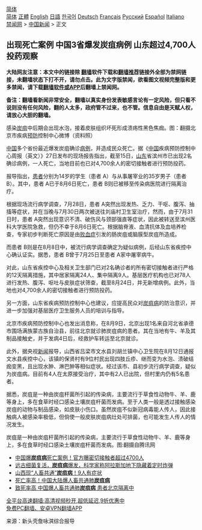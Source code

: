  <!-- 面包屑导航 --> <div class="breadcrumb"><!-- GTranslate: https://gtranslate.io/ -->  <div class="switcher notranslate">  <div class="selected">  <a href="#" onclick="return false;"> 简体</a>  </div>  <div class="option">  <a href="https://www.bannedbook.org" onclick="doGTranslate('zh-CN|zh-CN');jQuery('div.switcher div.selected a').html(jQuery(this).html());return false;" title="简体中文" class="nturl selected"> 简体</a>  <a href="https://www.bannedbook.org/zh-tw/" onclick="doGTranslate('zh-CN|zh-TW');jQuery('div.switcher div.selected a').html(jQuery(this).html());return false;" title="繁體中文" class="nturl"> 正體</a>  <a href="https://www.bannedbook.org/en/" onclick="doGTranslate('zh-CN|en');jQuery('div.switcher div.selected a').html(jQuery(this).html());return false;" title="English" class="nturl"> English</a>  <a href="https://www.bannedbook.org/ja/" onclick="doGTranslate('zh-CN|ja');jQuery('div.switcher div.selected a').html(jQuery(this).html());return false;" title="日本語" class="nturl"> 日語</a>  <a href="https://www.bannedbook.org/ko/" onclick="doGTranslate('zh-CN|ko');jQuery('div.switcher div.selected a').html(jQuery(this).html());return false;" title="한국어" class="nturl"> 한국어</a>  <a href="https://www.bannedbook.org/de/" onclick="doGTranslate('zh-CN|de');jQuery('div.switcher div.selected a').html(jQuery(this).html());return false;" title="Deutsch" class="nturl"> Deutsch</a>  <a href="https://www.bannedbook.org/fr/" onclick="doGTranslate('zh-CN|fr');jQuery('div.switcher div.selected a').html(jQuery(this).html());return false;" title="Français" class="nturl"> Français</a>  <a href="https://www.bannedbook.org/ru/" onclick="doGTranslate('zh-CN|ru');jQuery('div.switcher div.selected a').html(jQuery(this).html());return false;" title="Русский" class="nturl"> Русский</a>  <a href="https://www.bannedbook.org/es/" onclick="doGTranslate('zh-CN|es');jQuery('div.switcher div.selected a').html(jQuery(this).html());return false;" title="Español" class="nturl"> Español</a>  <a href="https://www.bannedbook.org/it/" onclick="doGTranslate('zh-CN|it');jQuery('div.switcher div.selected a').html(jQuery(this).html());return false;" title="Italiano" class="nturl"> Italiano</a>  </div>  </div>      <div class='breadcrumb-sub'><!-- Breadcrumb NavXT 6.3.0 --> <a href="https://www.bannedbook.org/" class="home">禁闻网</a> &gt; <a href="https://www.bannedbook.org/bnews/cnnews/" class="category">中国新闻</a> &gt; 正文</div></div><h2>出现死亡案例 中国3省爆发炭疽病例 山东超过4,700人投药观察</h2> <p class="notice"><b>大陆网友注意：本文中的链接除 <a href="https://github.com/bannedbook/fanqiang" >翻墙</a>软件下载和<a href="https://github.com/killgcd/justmysocks/blob/master/README.md">翻墙推荐</a>链接外全部为禁网链接，未翻墙状态下打不开，请勿点击。此为文字版禁闻，欲看图文视频完整版和更多禁闻，请下载<a href="https://github.com/bannedbook/fanqiang">翻墙软件或APP</a>后翻墙上禁闻网。</p><p>备注：翻墙看新闻非常安全，翻墙以真实身份发表敏感言论有一定风险，但只看不说则没有任何风险，翻的人太多，政府管不过来，也不管。信息自由是天赋人权，请放心大胆的翻墙。</b></p>  <div class="entry"> <p id="conimg">感染<a href="https://www.bannedbook.org/bnews/tag/%E7%82%AD%E7%96%BD/" class="st_tag internal_tag" rel="tag" title="标签 炭疽 下的日志">炭疽</a>中后期会出现水泡，接着皮肤组织坏死形成溃疡性黑色焦痂。图：翻摄北京市疾病<a href="https://www.bannedbook.org/bnews/tag/%E9%A2%84%E9%98%B2/" class="st_tag internal_tag" rel="tag" title="标签 预防 下的日志">预防</a>控制中心微博（资料照）</p> <p><span class='wp_keywordlink_affiliate'><a href="https://www.bannedbook.org/" title="中国" target="_blank">中国</a></span>多个省份最近爆发炭疽确诊<a href="https://www.bannedbook.org/bnews/tag/%E7%97%85%E4%BE%8B/" class="st_tag internal_tag" rel="tag" title="标签 病例 下的日志">病例</a>，并造成民众死亡。据《<a href="https://www.bannedbook.org/bnews/tag/%E4%B8%AD%E5%9B%BD/" class="st_tag internal_tag" rel="tag" title="标签 中国 下的日志">中国</a>疾病预防控制中心周报（英文）》27日发布的现场报告指出，截至15日，<a href="https://www.bannedbook.org/bnews/tag/%e5%b1%b1%e4%b8%9c/" class="st_tag internal_tag" rel="tag" title="标签 山东 下的日志">山东</a>省滨州市已出现2名确诊病例，一人死亡，当地目前也已对4,700余人的密切接触者进行预防投药。</p> <p>报导指出，<a href="https://www.bannedbook.org/bnews/tag/%E6%82%A3%E8%80%85/" class="st_tag internal_tag" rel="tag" title="标签 患者 下的日志">患者</a>分别为14岁的学生（患者 A）与从事屠宰业的35岁男子（患者 B）。其中，患者 A已于8月6日死亡，患者 B则已被移至传染病医院进行隔离治疗。</p>  <p>根据现场流行病学调查，7月28日，患者 A突然出现发热、乏力、干呕、腹泻、抽搐等症状，并在当晚与7月30日两次被送往刘庙村卫生室治疗，然而，由于7月31日时，患者 A突然出现意识不清、破伤风与颈部强直等症状，因此被转送至滨州医科大学医院急救，但仍不幸于8月6日死亡。根据脑脊液、血清抗体及血培养检查，专家初步判断死亡原因是由<a href="https://www.bannedbook.org/bnews/tag/%e8%b4%a5%e8%a1%80%e7%97%87/" class="st_tag internal_tag" rel="tag" title="标签 败血症 下的日志">败血症</a>引发的肠炭疽或脑膜型炭疽所造成。</p> <p>而患者 B则是在8月8日中，被流行病学调查确定为疑似病例，后经山东省疾控中心确认证实。据悉，患者 B曾于7月25日至患者 A家中屠宰病牛。</p> <p>对此，山东省疾控中心及相关卫生部门已对2名确诊者的所有密切接触者进行严格的12天隔离措施，其中居家隔离24人、集中隔离9人。基层医疗机构也已对78人进行发热、腹泻、呕吐与皮肤症状筛查，截至8月24日，并无新增病例。此外，当地也对4,700余人的密切接触者进行预防投药。</p>  <p>另一方面，山东省疾病预防控制中心也建议，应提高民众对<a href="https://www.bannedbook.org/bnews/tag/%E7%82%AD%E7%96%BD%E7%97%85/" class="st_tag internal_tag" rel="tag" title="标签 炭疽病 下的日志">炭疽病</a>的防治意识，并进一步加强对基层医疗卫生服务人员的培训与指导。</p> <p>北京市疾病预防控制中心也发出消息称，在8月9日，北京出现1名来自河北省承德市围场满族蒙古族自治县，前往北京就诊肺炭疽病的患者。其在当地有牛、羊及其制品接触史，并于发病4日后，经救护车转运至北京就诊。</p> <p>此外，据央视<span class='wp_keywordlink_affiliate'><a href="https://www.bannedbook.org/" title="新闻">新闻</a></span>报导，山西省吕梁市文水县刘胡兰镇中心卫生院在8月12日通报文水县疾控中心，该镇的保贤村有9位村民出现四肢丘疹、继而变为水泡、溃破结痂变黑，且出现水肿、淋巴肿等相似症状。经过该市、县初步流行病学调查，疑似为炭疽病。目前有4人在太原接受治疗，其中有2人已出院，但村里内仍有5名患者。</p>  <p>据悉，炭疽是一种由炭疽杆菌所引起的传染病，主要流行于草食性动物牛、羊、鹿等身上，多在食草时经口感染土壤炭疽杆菌而发病。至于人类一般是透过接触感染炭疽的动物与制品感染，如皮肤小伤口。虽然炭疽不似新冠病毒能人传人，因此接触病人被感染率极低，但倘使一般皮肤炭疽病灶处可排菌，也可能发生人传人的情况发生。</p> <p>炭疽是一种由炭疽杆菌所引起的传染病，主要流行于草食性动物牛、羊、鹿等身上，多在食草时经口感染土壤炭疽杆菌而发病。图:翻摄自腾讯网</p> <ul class='op-related-articles' title='相关阅读'> <li><a href='https://www.bannedbook.org/bnews/comments/20210831/1616621.html' target='_blank'>中国爆<b>炭疽病</b>死亡案例！官方曝密切接触者超过4700人</a></li> <li><a href='https://www.bannedbook.org/bnews/bannedvideo/20210825/1612668.html' target='_blank'>远古细菌复活，<b>炭疽病</b>爆发，科学家称阿拉斯加地下隐藏着定时炸弹</a></li> <li><a href='https://www.bannedbook.org/bnews/taiwannews/20210817/1607627.html' target='_blank'>山西现“人畜共通”<b>炭疽病</b>！9人有症状</a></li> <li><a href='https://www.bannedbook.org/bnews/comments/20210811/1604621.html' target='_blank'>死亡率高！中国大陆爆人畜共通肺<b>炭疽病</b></a></li> <li><a href='https://www.bannedbook.org/bnews/bannedvideo/20210811/1604440.html' target='_blank'>致死率高 中国爆人畜共通肺<b>炭疽病</b> 患者北京隔离中</a></li> </ul> <p class="texttj"> <a href="https://github.com/bannedbook/fanqiang/wiki/V2ray%E6%9C%BA%E5%9C%BA" target="_blank">全平台高速翻墙:高清视频秒开,超低延迟,9折优惠中</a><br/> <a href="https://github.com/bannedbook/fanqiang/wiki/%E7%A6%81%E9%97%BB%E7%BD%91%E5%AE%89%E5%8D%93%E7%BF%BB%E5%A2%99%E6%96%B0%E9%97%BBAPP" target="_blank">免费PC翻墙、安卓VPN翻墙APP</a></p> <p> 来源：新头壳詹咏淇综合报导 </p><a name='sharetosocial'></a>  <div style="margin-bottom:5px;padding-bottom:5px;clear:both"> <div id="archive-pix-1" class="banner-ads"> <!-- AuctionX Display platform tag START --> <div id="26318x728x90x621x_ADSLOT2" clicktrack="%%CLICK_URL_ESC%%"></div> <!-- AuctionX Display platform tag END --> </div> <div id="archive-pix-2" class="banner-ads"> <!-- AuctionX Display platform tag START --> <div id="26315x300x250x621x_ADSLOT2" clicktrack="%%CLICK_URL_ESC%%"></div> <!-- AuctionX Display platform tag END --> </div> </div>  <div id="archive-pix-1" class="banner-ads"> <!-- AuctionX Display platform tag START --> <div id="26318x728x90x621x_ADSLOT3" clicktrack="%%CLICK_URL_ESC%%"></div> <!-- AuctionX Display platform tag END --> </div> </div><!--END ENTRY--> 
